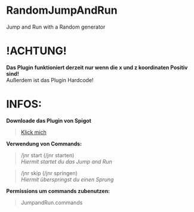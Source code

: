 # RandomJumpAndRun
Jump and Run with a Random generator



# !ACHTUNG!

**Das Plugin funktioniert derzeit nur wenn die x und z koordinaten Positiv sind!**<br>
Außerdem ist das Plugin Hardcode!



# INFOS:

**Downloade das Plugin von Spigot**
> [Klick mich](https://www.spigotmc.org/resources/random-jump-and-run.107352/)


**Verwendung von Commands:**

> /jnr start (/jnr starten) <br>
  > *Hiermit startet du das Jump and Run*<br>
  
>  /jnr skip (/jnr springen)<br>
   > *Hiermit überspringst du einen Sprung*<br>


**Permissions um commands zubenutzen:**

> JumpandRun.commands
